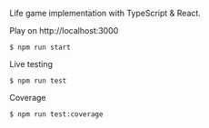 Life game implementation with TypeScript & React.

Play on http://localhost:3000

```console
$ npm run start
```

Live testing

```console
$ npm run test
```

Coverage

```console
$ npm run test:coverage
```
